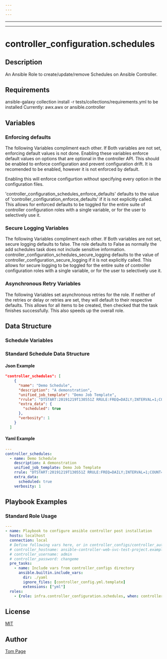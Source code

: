 ```yaml
---
---
---
```

---
---
# controller_configuration.schedules

## Description

An Ansible Role to create/update/remove Schedules on Ansible Controller.

## Requirements

ansible-galaxy collection install -r tests/collections/requirements.yml to be installed
Currently:
  awx.awx
  or
  ansible.controller

## Variables


### Enforcing defaults

The following Variables compliment each other.
If Both variables are not set, enforcing default values is not done.
Enabling these variables enforce default values on options that are optional in the controller API.
This should be enabled to enforce configuration and prevent configuration drift. It is recomended to be enabled, however it is not enforced by default.

Enabling this will enforce configurtion without specifying every option in the configuration files.

'controller_configuration_schedules_enforce_defaults' defaults to the value of 'controller_configuration_enforce_defaults' if it is not explicitly called. This allows for enforced defaults to be toggled for the entire suite of controller configuration roles with a single variable, or for the user to selectively use it.


### Secure Logging Variables

The following Variables compliment each other.
If Both variables are not set, secure logging defaults to false.
The role defaults to False as normally the add schedules task does not include sensitive information.
controller_configuration_schedules_secure_logging defaults to the value of controller_configuration_secure_logging if it is not explicitly called. This allows for secure logging to be toggled for the entire suite of controller configuration roles with a single variable, or for the user to selectively use it.


### Asynchronous Retry Variables

The following Variables set asynchronous retries for the role.
If neither of the retries or delay or retries are set, they will default to their respective defaults.
This allows for all items to be created, then checked that the task finishes successfully.
This also speeds up the overall role.


## Data Structure

### Schedule Variables


### Standard Schedule Data Structure

#### Json Example

```json
"controller_schedules": [
    {
      "name": "Demo Schedule",
      "description": "A demonstration",
      "unified_job_template": "Demo Job Template",
      "rrule": "DTSTART:20191219T130551Z RRULE:FREQ=DAILY;INTERVAL=1;COUNT=1",
      "extra_data": {
        "scheduled": true
      },
      "verbosity": 1
    }
  ]

```

#### Yaml Example

```yaml
---
controller_schedules:
  - name: Demo Schedule
    description: A demonstration
    unified_job_template: Demo Job Template
    rrule: "DTSTART:20191219T130551Z RRULE:FREQ=DAILY;INTERVAL=1;COUNT=1"
    extra_data:
      scheduled: true
    verbosity: 1
```

## Playbook Examples

### Standard Role Usage

```yaml
---
- name: Playbook to configure ansible controller post installation
  hosts: localhost
  connection: local
  # Define following vars here, or in controller_configs/controller_auth.yml
  # controller_hostname: ansible-controller-web-svc-test-project.example.com
  # controller_username: admin
  # controller_password: changeme
  pre_tasks:
    - name: Include vars from controller_configs directory
      ansible.builtin.include_vars:
        dir: ./yaml
        ignore_files: [controller_config.yml.template]
        extensions: ["yml"]
  roles:
    - {role: infra.controller_configuration.schedules, when: controller_schedules is defined}
```

## License

[MIT](https://github.com/redhat-cop/controller_configuration#licensing)

## Author

[Tom Page](https://github.com/Tompage1994)
